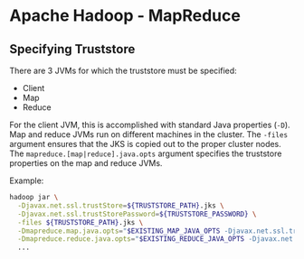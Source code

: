 # Apache Hadoop - MapReduce

## Specifying Truststore
There are 3 JVMs for which the truststore must be specified:
* Client
* Map
* Reduce

For the client JVM, this is accomplished with standard Java properties (`-D`). Map and reduce JVMs run on different machines in the cluster. The `-files` argument ensures that the JKS is copied out to the proper cluster nodes. The `mapreduce.[map|reduce].java.opts` argument specifies the truststore properties on the map and reduce JVMs.

Example:
```bash
hadoop jar \
  -Djavax.net.ssl.trustStore=${TRUSTSTORE_PATH}.jks \
  -Djavax.net.ssl.trustStorePassword=${TRUSTSTORE_PASSWORD} \
  -files ${TRUSTSTORE_PATH}.jks \
  -Dmapreduce.map.java.opts="$EXISTING_MAP_JAVA_OPTS -Djavax.net.ssl.trustStore=${TRUSTSTORE_PATH}.jks -Djavax.net.ssl.trustStorePassword=${TRUSTSTORE_PASSWORD}" \
  -Dmapreduce.reduce.java.opts="$EXISTING_REDUCE_JAVA_OPTS -Djavax.net.ssl.trustStore=${TRUSTSTORE_PATH}.jks -Djavax.net.ssl.trustStorePassword=${TRUSTSTORE_PASSWORD}" \
  ...
```